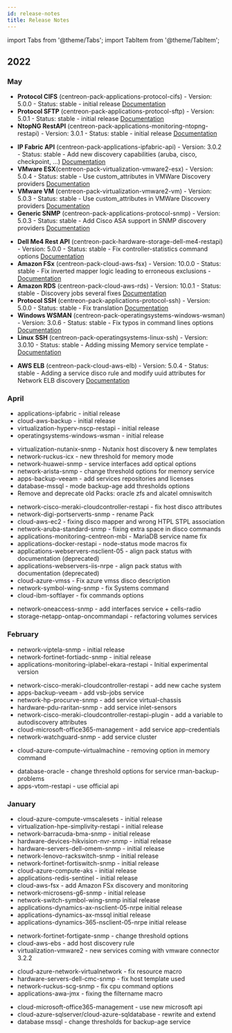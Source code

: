 ```yaml
---
id: release-notes
title: Release Notes
---
```


import Tabs from '@theme/Tabs';
import TabItem from '@theme/TabItem';

## 2022

### May 

<Tabs groupId="sync">
<TabItem value="New connectors" label="New connectors">

- **Protocol CIFS** (centreon-pack-applications-protocol-cifs) - Version: 5.0.0 - Status: stable - initial release [Documentation](../applications-protocol-cifs.md)
- **Protocol SFTP** (centreon-pack-applications-protocol-sftp) - Version: 5.0.1 - Status: stable - initial release [Documentation](../applications-protocol-sftp.md)
- **NtopNG RestAPI** (centreon-pack-applications-monitoring-ntopng-restapi) - Version: 3.0.1 - Status: stable - initial release [Documentation](../applications-monitoring-ntopng-restapi.md)

</TabItem>
<TabItem value="Enhancements" label="Enhancements">

- **IP Fabric API** (centreon-pack-applications-ipfabric-api) - Version: 3.0.2 - Status: stable - Add new discovery capabilities (aruba, cisco, checkpoint, ...) [Documentation](../applications-ipfabric-api.md)
- **VMware ESX**(centreon-pack-virtualization-vmware2-esx) - Version: 5.0.4 - Status: stable - Use custom_attributes in VMWare Discovery providers [Documentation](../virtualization-vmware2-esx.md)
- **VMware VM** (centreon-pack-virtualization-vmware2-vm) - Version: 5.0.3 - Status: stable - Use custom_attributes in VMWare Discovery providers [Documentation](../virtualization-vmware2-vm.md)
- **Generic SNMP** (centreon-pack-applications-protocol-snmp) - Version: 5.0.3 - Status: stable - Add Cisco ASA support in SNMP discovery providers [Documentation](../applications-protocol-snmp.md)

</TabItem>
<TabItem value="Fix" label="Fix">

- **Dell Me4 Rest API** (centreon-pack-hardware-storage-dell-me4-restapi) - Version: 5.0.0 - Status: stable - Fix controller-statistics command options [Documentation](../hardware-storage-dell-me4-restapi.md)
- **Amazon FSx** (centreon-pack-cloud-aws-fsx) - Version: 10.0.0 - Status: stable - Fix inverted mapper logic leading to erroneous exclusions - [Documentation](../cloud-aws-fsx.md)
- **Amazon RDS** (centreon-pack-cloud-aws-rds) - Version: 10.0.1 - Status: stable - Discovery jobs several fixes [Documentation](../cloud-aws-rds.md)
- **Protocol SSH** (centreon-pack-applications-protocol-ssh) - Version: 5.0.0 - Status: stable - Fix translation [Documentation](../applications-protocol-ssh.md)
- **Windows WSMAN** (centreon-pack-operatingsystems-windows-wsman) - Version: 3.0.6 - Status: stable - Fix typos in command lines options [Documentation](../operatingsystems-windows-wsman.md)
- **Linux SSH** (centreon-pack-operatingsystems-linux-ssh) - Version: 3.0.10 - Status: stable - Adding missing Memory service template - [Documentation](../operatingsystems-linux-ssh.md)


</TabItem>
<TabItem value="Breaking changes" label="Breaking changes">

- **AWS ELB** (centreon-pack-cloud-aws-elb) - Version: 5.0.4 - Status: stable - Adding a service disco rule and modify uuid attributes for Network ELB discovery [Documentation](../cloud-aws-elb.md)

</TabItem>
</Tabs>

### April

<Tabs groupId="sync">
<TabItem value="New connectors" label="New connectors">

- applications-ipfabric - initial release
- cloud-aws-backup - initial release
- virtualization-hyperv-nscp-restapi - initial release
- operatingsystems-windows-wsman - initial release

</TabItem>
<TabItem value="Enhancements" label="Enhancements">

- virtualization-nutanix-snmp - Nutanix host discovery & new templates
- network-ruckus-icx - new threshold for memory mode
- network-huawei-snmp - service interfaces add optical options
- network-arista-snmp - change threshold options for memory service
- apps-backup-veeam - add services repositories and licenses
- database-mssql - mode backup-age add thresholds options
- Remove and deprecate old Packs: oracle zfs and alcatel omniswitch

</TabItem>
<TabItem value="Fix" label="Fix">

- network-cisco-meraki-cloudcontroller-restapi - fix host disco attributes
- network-digi-portserverts-snmp - rename Pack
- cloud-aws-ec2 - fixing disco mapper and wrong HTPL STPL association
- network-aruba-standard-snmp - fixing extra space in disco commands
- applications-monitoring-centreon-mbi - MariaDB service name fix
- applications-docker-restapi - node-status mode macros fix
- applications-webservers-nsclient-05 - align pack status with documentation (deprecated)
- applications-webservers-iis-nrpe - align pack status with documentation (deprecated)
- cloud-azure-vmss - Fix azure vmss disco description
- network-symbol-wing-snmp - fix Systems command
- cloud-ibm-softlayer - fix commands options

</TabItem>
<TabItem value="Breaking changes" label="Breaking changes">

- network-oneaccess-snmp - add interfaces service + cells-radio
- storage-netapp-ontap-oncommandapi - refactoring volumes services

</TabItem>
</Tabs>

### February

<Tabs groupId="sync">
<TabItem value="New connectors" label="New connectors">

- network-viptela-snmp - initial release
- network-fortinet-fortiadc-snmp - initial release
- applications-monitoring-iplabel-ekara-restapi - Initial experimental version

</TabItem>
<TabItem value="Enhancements" label="Enhancements">

- network-cisco-meraki-cloudcontroller-restapi - add new cache system
- apps-backup-veeam - add vsb-jobs service
- network-hp-procurve-snmp - add service virtual-chassis
- hardware-pdu-raritan-snmp - add service inlet-sensors
- network-cisco-meraki-cloudcontroller-restapi-plugin - add a variable to autodiscovery attributes
- cloud-microsoft-office365-management - add service app-credentials
- network-watchguard-snmp - add service cluster

</TabItem>
<TabItem value="Fix" label="Fix">

- cloud-azure-compute-virtualmachine - removing option in memory command

</TabItem>
<TabItem value="Breaking changes" label="Breaking changes">

- database-oracle - change threshold options for service rman-backup-problems
- apps-vtom-restapi - use official api

</TabItem>
</Tabs>

### January

<Tabs groupId="sync">
<TabItem value="New connectors" label="New connectors">

- cloud-azure-compute-vmscalesets - initial release
- virtualization-hpe-simplivity-restapi - initial release
- network-barracuda-bma-snmp - initial release
- hardware-devices-hikvision-nvr-snmp - initial release
- hardware-servers-dell-omem-snmp - initial release
- network-lenovo-rackswitch-snmp - initial release
- network-fortinet-fortiswitch-snmp - initial release
- cloud-azure-compute-aks - initial release
- applications-redis-sentinel - initial release
- cloud-aws-fsx - add Amazon FSx discovery and monitoring
- network-microsens-g6-snmp - initial release
- network-switch-symbol-wing-snmp initial release
- applications-dynamics-ax-nsclient-05-nrpe initial release
- applications-dynamics-ax-mssql initial release
- applications-dynamics-365-nsclient-05-nrpe initial release

</TabItem>
<TabItem value="Enhancements" label="Enhancements">

- network-fortinet-fortigate-snmp - change threshold options 
- cloud-aws-ebs - add host discovery rule
- virtualization-vmware2 - new services coming with vmware connector 3.2.2

</TabItem>
<TabItem value="Fix" label="Fix">

- cloud-azure-network-virtualnetwork - fix resource macro
- hardware-servers-dell-cmc-snmp  - fix host template used
- network-ruckus-scg-snmp - fix cpu command options
- applications-awa-jmx - fixing the filtername macro

</TabItem>
<TabItem value="Breaking changes" label="Breaking changes">

- cloud-microsoft-office365-management - use new microsoft api
- cloud-azure-sqlserver/cloud-azure-sqldatabase - rewrite and extend
- database mssql - change thresholds for backup-age service

</TabItem>
</Tabs>